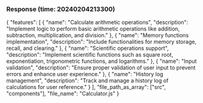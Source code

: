 ### Response (time: 20240204213300)

{
  "features": [
    {
      "name": "Calculate arithmetic operations",
      "description": "Implement logic to perform basic arithmetic operations like addition, subtraction, multiplication, and division."
    },
    {
      "name": "Memory functions implementation",
      "description": "Include functionalities for memory storage, recall, and clearing."
    },
    {
      "name": "Scientific operations support",
      "description": "Implement scientific functions such as square root, exponentiation, trigonometric functions, and logarithms."
    },
    {
      "name": "Input validation",
      "description": "Ensure proper validation of user input to prevent errors and enhance user experience."
    },
    {
      "name": "History log management",
      "description": "Track and manage a history log of calculations for user reference."
    }
  ],
  "file_path_as_array": ["src", "components"],
  "file_name": "Calculator.js"
}